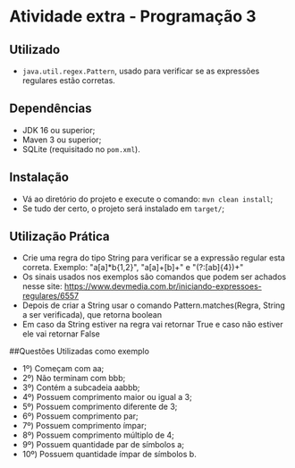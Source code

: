 # Atividade extra - Programação 3

## Utilizado
- `java.util.regex.Pattern`, usado para verificar se as expressões regulares estão corretas.

## Dependências
- JDK 16 ou superior;
- Maven 3 ou superior;
- SQLite (requisitado no `pom.xml`).

## Instalação
- Vá ao diretório do projeto e execute o comando: `mvn clean install`;
- Se tudo der certo, o projeto será instalado em `target/`;

## Utilização Prática
- Crie uma regra do tipo String para verificar se a expressão regular esta correta. Exemplo: "a[a]*b{1,2}", "a[a]+[b]+" e "(?:[ab]{4})+"
- Os sinais usados nos exemplos são comandos que podem ser achados nesse site: https://www.devmedia.com.br/iniciando-expressoes-regulares/6557
- Depois de criar a String usar o comando Pattern.matches(Regra, String a ser verificada), que retorna boolean
- Em caso da String estiver na regra vai retornar True e caso não estiver ele vai retornar False

##Questões Utilizadas como exemplo
- 1º) Começam com aa;
- 2º) Não terminam com bbb;
- 3º) Contém a subcadeia aabbb;
- 4º) Possuem comprimento maior ou igual a 3;
- 5º) Possuem comprimento diferente de 3;
- 6º) Possuem comprimento par;
- 7º) Possuem comprimento ímpar;
- 8º) Possuem comprimento múltiplo de 4;
- 9º) Possuem quantidade par de símbolos a;
- 10º) Possuem quantidade ímpar de símbolos b.
